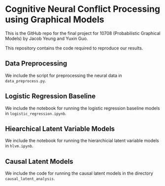 # Cognitive Neural Conflict Processing using Graphical Models

This is the GitHub repo for the final project for 10708 (Probabilistic Graphical Models) by Jacob Yeung and Yuxin Guo.

This repository contains the code required to reproduce our results.

## Data Preprocessing
We include the script for preprocessing the neural data in `data_preprocess.py`.

##  Logistic Regression Baseline
We include the notebook for running the logistic regression baseline models in `logistic_regression.ipynb`. 

## Hiearchical Latent Variable Models
We include the notebook for running the hierarchicial latent variable models in `hlvm.ipynb`. 

## Causal Latent Models
We include the code for running the causal latent models in the directory `causal_latent_analysis`.